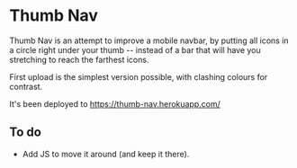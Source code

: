 # Thumb Nav

Thumb Nav is an attempt to improve a mobile navbar, by putting all icons in a circle right under your thumb -- instead of a bar that will have you stretching to reach the farthest icons.

First upload is the simplest version possible, with clashing colours for contrast.

It's been deployed to <https://thumb-nav.herokuapp.com/>

## To do

- Add JS to move it around (and keep it there).
